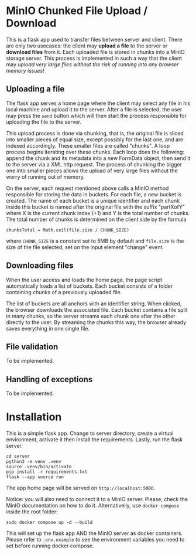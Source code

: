 # MinIO Chunked File Upload / Download

This is a flask app used to transfer files between server and client. There are
only two usecases: the client may **upload a file** to the server or **download
files** from it. Each uploaded file is stored in chunks into a MinIO storage
server. This process is implemented in such a way that the client may _upload
very large files without the risk of running into any browser memory issues_!

## Uploading a file

The flask app serves a home page where the client may select any file in his
local machine and upload it to the server. After a file is selected, the user
may press the `send` button which will then start the process responsible for
uploading the file to the server.

This upload process is done via chunking, that is, the original file is sliced
into smaller pieces of equal size, except possibly for the last one, and are
indexed accordingly. These smaller files are called "chunks". A loop process
begins iterating over these chunks. Each loop does the following: append the
chunk and its metadata into a new FormData object, then send it to the server
via a XML http request. The process of chunking the bigger one into smaller
pieces allows the upload of very large files without the worry of running out
of memory.

On the server, each request mentioned above calls a MinIO method responsible
for storing the data in buckets. For each file, a new bucket is created. The
name of each bucket is a unique identifier and each chunk inside this bucket is
named after the original file with the suffix "partXofY" where X is the current
chunk index (+1) and Y is the total number of chunks. The total number of
chunks is determined on the client side by the formula

```
chunksTotal = Math.ceil(file.size / CHUNK_SIZE)
```

where `CHUNK_SIZE` is a constant set to 5MB by default and `file.size` is the
size of the file selected, set on the input element "change" event.

## Downloading files

When the user access and loads the home page, the page script automatically
loads a list of buckets. Each bucket consists of a folder containing chunks of
a previously uploaded file.

The list of buckets are all anchors with an identifier string. When clicked,
the browser downloads the associated file. Each bucket contains a file split in
many chunks, so the server streams each chunk one after the other directly to
the user. By streaming the chunks this way, the browser already saves
everything in one single file.

## File validation

To be implemented.

## Handling of exceptions

To be implemented.

# Installation

This is a simple flask app. Change to server directory, create a virtual
environment, activate it then install the requirements. Lastly, run the flask
server.

```
cd server
python3 -m venv .venv
source .venv/bin/activate
pip install -r requirements.txt
flask --app source run
```

The app home page will be served on `http://localhost:5000`.

Notice: you will also need to connect it to a MinIO server. Please, check the
MinIO documentation on how to do it. Alternativelly, use `docker compose` inside
the root folder:

```
sudo docker compose up -d --build
```

This will set up the flask app AND the MinIO server as docker containers.
Please refer to `.env.example` to see the environment variables you need to set
before running docker compose.

